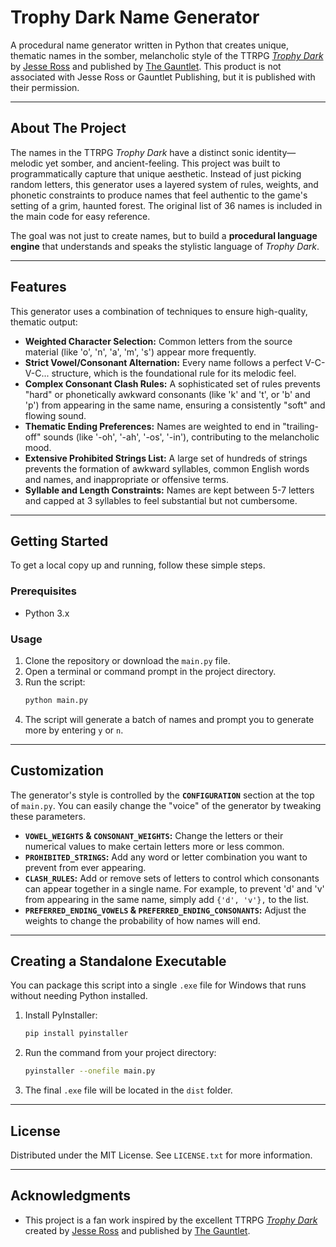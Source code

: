 # Trophy Dark Name Generator

A procedural name generator written in Python that creates unique, thematic names in the somber, melancholic style of the TTRPG [*Trophy Dark*](https://trophyrpg.com/) by [Jesse Ross](https://jesseross.com/) and published by [The Gauntlet](https://www.gauntlet-rpg.com/). This product is not associated with Jesse Ross or Gauntlet Publishing, but it is published with their permission.

---
## About The Project

The names in the TTRPG *Trophy Dark* have a distinct sonic identity—melodic yet somber, and ancient-feeling. This project was built to programmatically capture that unique aesthetic. Instead of just picking random letters, this generator uses a layered system of rules, weights, and phonetic constraints to produce names that feel authentic to the game's setting of a grim, haunted forest. The original list of 36 names is included in the main code for easy reference.

The goal was not just to create names, but to build a **procedural language engine** that understands and speaks the stylistic language of *Trophy Dark*.

---
## Features

This generator uses a combination of techniques to ensure high-quality, thematic output:

* **Weighted Character Selection:** Common letters from the source material (like 'o', 'n', 'a', 'm', 's') appear more frequently.
* **Strict Vowel/Consonant Alternation:** Every name follows a perfect V-C-V-C... structure, which is the foundational rule for its melodic feel.
* **Complex Consonant Clash Rules:** A sophisticated set of rules prevents "hard" or phonetically awkward consonants (like 'k' and 't', or 'b' and 'p') from appearing in the same name, ensuring a consistently "soft" and flowing sound.
* **Thematic Ending Preferences:** Names are weighted to end in "trailing-off" sounds (like '-oh', '-ah', '-os', '-in'), contributing to the melancholic mood.
* **Extensive Prohibited Strings List:** A large set of hundreds of strings prevents the formation of awkward syllables, common English words and names, and inappropriate or offensive terms.
* **Syllable and Length Constraints:** Names are kept between 5-7 letters and capped at 3 syllables to feel substantial but not cumbersome.

---
## Getting Started

To get a local copy up and running, follow these simple steps.

### Prerequisites

* Python 3.x

### Usage

1.  Clone the repository or download the `main.py` file.
2.  Open a terminal or command prompt in the project directory.
3.  Run the script:
    ```sh
    python main.py
    ```
4.  The script will generate a batch of names and prompt you to generate more by entering `y` or `n`.

---
## Customization

The generator's style is controlled by the **`CONFIGURATION`** section at the top of `main.py`. You can easily change the "voice" of the generator by tweaking these parameters.

* **`VOWEL_WEIGHTS` & `CONSONANT_WEIGHTS`:** Change the letters or their numerical values to make certain letters more or less common.
* **`PROHIBITED_STRINGS`:** Add any word or letter combination you want to prevent from ever appearing.
* **`CLASH_RULES`:** Add or remove sets of letters to control which consonants can appear together in a single name. For example, to prevent 'd' and 'v' from appearing in the same name, simply add `{'d', 'v'},` to the list.
* **`PREFERRED_ENDING_VOWELS` & `PREFERRED_ENDING_CONSONANTS`:** Adjust the weights to change the probability of how names will end.

---
## Creating a Standalone Executable

You can package this script into a single `.exe` file for Windows that runs without needing Python installed.

1.  Install PyInstaller:
    ```sh
    pip install pyinstaller
    ```
2.  Run the command from your project directory:
    ```sh
    pyinstaller --onefile main.py
    ```
3.  The final `.exe` file will be located in the `dist` folder.

---
## License

Distributed under the MIT License. See `LICENSE.txt` for more information.

---
## Acknowledgments

* This project is a fan work inspired by the excellent TTRPG [*Trophy Dark*](https://trophyrpg.com/) created by [Jesse Ross](https://jesseross.com/) and published by [The Gauntlet](https://www.gauntlet-rpg.com/).

